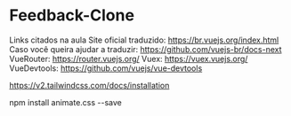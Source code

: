 # Feedback-Clone

Links citados na aula
Site oficial traduzido: https://br.vuejs.org/index.html
Caso você queira ajudar a traduzir: https://github.com/vuejs-br/docs-next
VueRouter: https://router.vuejs.org/
Vuex: https://vuex.vuejs.org/
VueDevtools: https://github.com/vuejs/vue-devtools



https://v2.tailwindcss.com/docs/installation

npm install animate.css --save